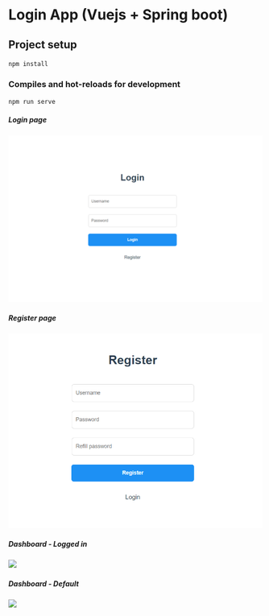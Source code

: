 # Login App (Vuejs + Spring boot)

## Project setup

```
npm install
```

### Compiles and hot-reloads for development

```
npm run serve
```

##### Login page

![](https://github.com/luftmensch2001/vue-login/blob/main/src/assets/images/screenshots/login.png?raw=true)

##### Register page

![](https://github.com/luftmensch2001/vue-login/blob/main/src/assets/images/screenshots/register.png?raw=true)

##### Dashboard - Logged in

![](https://github.com/luftmensch2001/vue-login/blob/main/src/assets/images/screenshots/dashboard?raw=true)

##### Dashboard - Default

![](https://github.com/luftmensch2001/vue-login/blob/main/src/assets/images/screenshots/dashboard2?raw=true)
